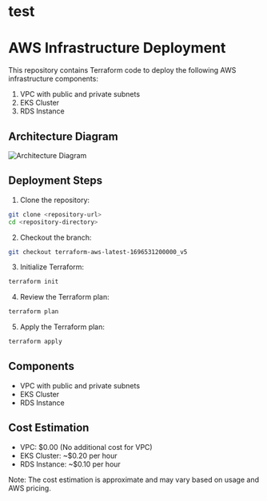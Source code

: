# test
# AWS Infrastructure Deployment

This repository contains Terraform code to deploy the following AWS infrastructure components:

1. VPC with public and private subnets
2. EKS Cluster
3. RDS Instance

## Architecture Diagram

![Architecture Diagram](https://miro.medium.com/v2/resize:fit:1400/1*m0GmprNvQHe5CvgOI0T8JQ.png)

## Deployment Steps

1. Clone the repository:

```sh
git clone <repository-url>
cd <repository-directory>
```

2. Checkout the branch:

```sh
git checkout terraform-aws-latest-1696531200000_v5
```

3. Initialize Terraform:

```sh
terraform init
```

4. Review the Terraform plan:

```sh
terraform plan
```

5. Apply the Terraform plan:

```sh
terraform apply
```

## Components

- VPC with public and private subnets
- EKS Cluster
- RDS Instance

## Cost Estimation

- VPC: $0.00 (No additional cost for VPC)
- EKS Cluster: ~$0.20 per hour
- RDS Instance: ~$0.10 per hour

Note: The cost estimation is approximate and may vary based on usage and AWS pricing.
